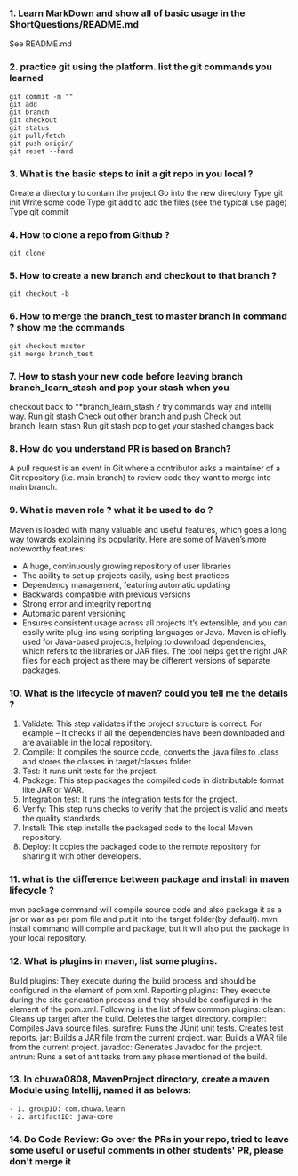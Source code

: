 ### 1. Learn MarkDown and show all of basic usage in the ShortQuestions/README.md
See README.md
### 2. practice git using the platform. list the git commands you learned
```
git commit -m ""
git add
git branch
git checkout 
git status
git pull/fetch
git push origin/
git reset --hard
```
### 3. What is the basic steps to init a git repo in you local ?
Create a directory to contain the project
Go into the new directory
Type git init 
Write some code
Type git add to add the files (see the typical use page)
Type git commit 
### 4. How to clone a repo from Github ?
```
git clone
```
### 5. How to create a new branch and checkout to that branch ?
```
git checkout -b
```
### 6. How to merge the branch_test to master branch in command ? show me the commands
```
git checkout master
git merge branch_test
```
### 7. How to stash your new code before leaving branch branch_learn_stash and pop your stash when you
checkout back to **branch_learn_stash ? try commands way and intellij way.
Run git stash
Check out other branch and push
Check out branch_learn_stash
Run git stash pop to get your stashed changes back
### 8. How do you understand PR is based on Branch?
A pull request is an event in Git where a contributor asks a maintainer of a Git repository (i.e. main branch) to review code they want to merge into main branch.
### 9. What is maven role ? what it be used to do ?
Maven is loaded with many valuable and useful features, which goes a long way towards explaining its popularity. Here are some of Maven’s more noteworthy features:
- A huge, continuously growing repository of user libraries
- The ability to set up projects easily, using best practices
- Dependency management, featuring automatic updating
- Backwards compatible with previous versions
- Strong error and integrity reporting
- Automatic parent versioning
- Ensures consistent usage across all projects
It’s extensible, and you can easily write plug-ins using scripting languages or Java.
Maven is chiefly used for Java-based projects, helping to download dependencies, which refers to the libraries or JAR files. The tool helps get the right JAR files for each project as there may be different versions of separate packages. 
### 10. What is the lifecycle of maven? could you tell me the details ?
1. Validate: This step validates if the project structure is correct. For example – It checks if all the dependencies have been downloaded and are available in the local repository.
2. Compile: It compiles the source code, converts the .java files to .class and stores the classes in target/classes folder.
3. Test: It runs unit tests for the project.
4. Package: This step packages the compiled code in distributable format like JAR or WAR.
5. Integration test: It runs the integration tests for the project.
6. Verify: This step runs checks to verify that the project is valid and meets the quality standards.
7. Install: This step installs the packaged code to the local Maven repository.
8. Deploy: It copies the packaged code to the remote repository for sharing it with other developers.
### 11. what is the difference between package and install in maven lifecycle ?
mvn package command will compile source code and also package it as a jar or war as per pom file and put it into the target folder(by default). mvn install command will compile and package, but it will also put the package in your local repository.
### 12. What is plugins in maven, list some plugins.
Build plugins: They execute during the build process and should be configured in the <build/> element of pom.xml.
Reporting plugins: They execute during the site generation process and they should be configured in the <reporting/> element of the pom.xml.
Following is the list of few common plugins:
clean: Cleans up target after the build. Deletes the target directory.
compiler: Compiles Java source files.
surefire: Runs the JUnit unit tests. Creates test reports.
jar: Builds a JAR file from the current project.
war: Builds a WAR file from the current project.
javadoc: Generates Javadoc for the project.
antrun: Runs a set of ant tasks from any phase mentioned of the build.
### 13. In chuwa0808, MavenProject directory, create a maven Module using Intellij, named it as belows:
    - 1. groupID: com.chuwa.learn
    - 2. artifactID: java-core
### 14. Do Code Review: Go over the PRs in your repo, tried to leave some useful or useful comments in other students' PR, please don't merge it